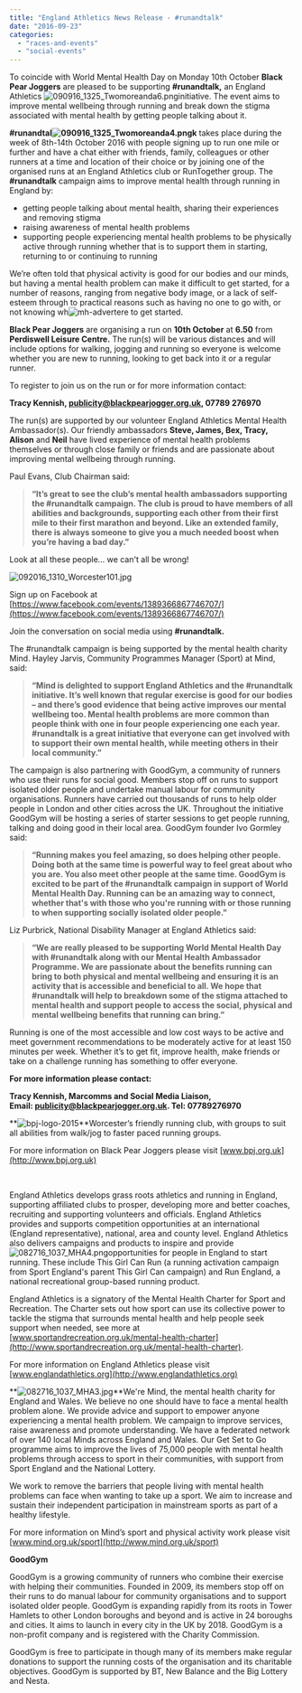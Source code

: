 ```yaml
---
title: "England Athletics News Release - #runandtalk"
date: "2016-09-23"
categories: 
  - "races-and-events"
  - "social-events"
---
```


To coincide with World Mental Health Day on Monday 10th October **Black Pear Joggers** are pleased to be supporting **#runandtalk,** an England Athletics ![090916_1325_Twomoreanda6.png](https://bpj.org.uk/wp-content/uploads/2016/09/090916_1325_Twomoreanda6.png)initiative. The event aims to improve mental wellbeing through running and break down the stigma associated with mental health by getting people talking about it.

**#runandtal![090916_1325_Twomoreanda4.png](https://bpj.org.uk/wp-content/uploads/2016/09/090916_1325_Twomoreanda4.png)k** takes place during the week of 8th-14th October 2016 with people signing up to run one mile or further and have a chat either with friends, family, colleagues or other runners at a time and location of their choice or by joining one of the organised runs at an England Athletics club or RunTogether group. The **#runandtalk** campaign aims to improve mental health through running in England by:

- getting people talking about mental health, sharing their experiences and removing stigma
- raising awareness of mental health problems
- supporting people experiencing mental health problems to be physically active through running whether that is to support them in starting, returning to or continuing to running

We’re often told that physical activity is good for our bodies and our minds, but having a mental health problem can make it difficult to get started, for a number of reasons, ranging from negative body image, or a lack of self-esteem through to practical reasons such as having no one to go with, or not knowing wh![mh-advert](https://bpj.org.uk/wp-content/uploads/2016/09/MH-advert-558x800.png)ere to get started.

**Black Pear Joggers** are organising a run on **10th October** at **6.50** from **Perdiswell Leisure Centre.** The run(s) will be various distances and will include options for walking, jogging and running so everyone is welcome whether you are new to running, looking to get back into it or a regular runner.

To register to join us on the run or for more information contact:

**Tracy Kennish, [publicity@blackpearjogger.org.uk](mailto:publicity@blackpearjogger.org.uk), 07789 276970**

The run(s) are supported by our volunteer England Athletics Mental Health Ambassador(s). Our friendly ambassadors **Steve, James, Bex, Tracy, Alison** and **Neil** have lived experience of mental health problems themselves or through close family or friends and are passionate about improving mental wellbeing through running.

Paul Evans, Club Chairman said:

> **“It’s great to see the club’s mental health ambassadors supporting the #runandtalk campaign. The club is proud to have members of all abilities and backgrounds, supporting each other from their first mile to their first marathon and beyond. Like an extended family, there is always someone to give you a much needed boost when you’re having a bad day.”**

Look at all these people... we can't all be wrong!

![092016_1310_Worcester101.jpg](https://bpj.org.uk/wp-content/uploads/2016/09/092016_1310_Worcester101.jpg)

Sign up on Facebook at [https://www.facebook.com/events/1389366867746707/](https://www.facebook.com/events/1389366867746707/)

Join the conversation on social media using **#runandtalk.**

The #runandtalk campaign is being supported by the mental health charity Mind. Hayley Jarvis, Community Programmes Manager (Sport) at Mind, said:

> **“Mind is delighted to support England Athletics and the #runandtalk initiative. It’s well known that regular exercise is good for our bodies – and there’s good evidence that being active improves our mental wellbeing too. Mental health problems are more common than people think with one in four people experiencing one each year. #runandtalk is a great initiative that everyone can get involved with to support their own mental health, while meeting others in their local community.”**

The campaign is also partnering with GoodGym, a community of runners who use their runs for social good. Members stop off on runs to support isolated older people and undertake manual labour for community organisations. Runners have carried out thousands of runs to help older people in London and other cities across the UK. Throughout the initiative GoodGym will be hosting a series of starter sessions to get people running, talking and doing good in their local area. GoodGym founder Ivo Gormley said:

> **“Running makes you feel amazing, so does helping other people. Doing both at the same time is powerful way to feel great about who you are. You also meet other people at the same time. GoodGym is excited to be part of the #runandtalk campaign in support of World Mental Health Day. Running can be an amazing way to connect, whether that's with those who you're running with or those running to when supporting socially isolated older people."**

Liz Purbrick, National Disability Manager at England Athletics said:

> **“We are really pleased to be supporting World Mental Health Day with #runandtalk along with our Mental Health Ambassador Programme. We are passionate about the benefits running can bring to both physical and mental wellbeing and ensuring it is an activity that is accessible and beneficial to all. We hope that #runandtalk will help to breakdown some of the stigma attached to mental health and support people to access the social, physical and mental wellbeing benefits that running can bring.”**

Running is one of the most accessible and low cost ways to be active and meet government recommendations to be moderately active for at least 150 minutes per week. Whether it’s to get fit, improve health, make friends or take on a challenge running has something to offer everyone.

**For more information please contact:**

**Tracy Kennish, Marcomms and Social Media Liaison, Email: publicity@blackpearjogger.org.uk. Tel: 07789276970**

**![bpj-logo-2015](https://bpj.org.uk/wp-content/uploads/2016/09/BPJ-Logo-2015-795x795.png)**Worcester’s friendly running club, with groups to suit all abilities from walk/jog to faster paced running groups.

For more information on Black Pear Joggers please visit [www.bpj.org.uk](http://www.bpj.org.uk)

 

England Athletics develops grass roots athletics and running in England, supporting affiliated clubs to prosper, developing more and better coaches, recruiting and supporting volunteers and officials. England Athletics provides and supports competition opportunities at an international (England representative), national, area and county level. England Athletics also delivers campaigns and products to inspire and provide ![082716_1037_MHA4.png](https://bpj.org.uk/wp-content/uploads/2016/08/082716_1037_MHA4.png)opportunities for people in England to start running. These include This Girl Can Run (a running activation campaign from Sport England's parent This Girl Can campaign) and Run England, a national recreational group-based running product.

England Athletics is a signatory of the Mental Health Charter for Sport and Recreation. The Charter sets out how sport can use its collective power to tackle the stigma that surrounds mental health and help people seek support when needed, see more at [www.sportandrecreation.org.uk/mental-health-charter](http://www.sportandrecreation.org.uk/mental-health-charter).

For more information on England Athletics please visit [www.englandathletics.org](http://www.englandathletics.org)

**![082716_1037_MHA3.jpg](https://bpj.org.uk/wp-content/uploads/2016/08/082716_1037_MHA3.jpg)**We're Mind, the mental health charity for England and Wales. We believe no one should have to face a mental health problem alone. We provide advice and support to empower anyone experiencing a mental health problem. We campaign to improve services, raise awareness and promote understanding. We have a federated network of over 140 local Minds across England and Wales. Our Get Set to Go programme aims to improve the lives of 75,000 people with mental health problems through access to sport in their communities, with support from Sport England and the National Lottery.

We work to remove the barriers that people living with mental health problems can face when wanting to take up a sport. We aim to increase and sustain their independent participation in mainstream sports as part of a healthy lifestyle.

For more information on Mind’s sport and physical activity work please visit [www.mind.org.uk/sport](http://www.mind.org.uk/sport)

**GoodGym**

GoodGym is a growing community of runners who combine their exercise with helping their communities. Founded in 2009, its members stop off on their runs to do manual labour for community organisations and to support isolated older people. GoodGym is expanding rapidly from its roots in Tower Hamlets to other London boroughs and beyond and is active in 24 boroughs and cities. It aims to launch in every city in the UK by 2018. GoodGym is a non-profit company and is registered with the Charity Commission.

GoodGym is free to participate in though many of its members make regular donations to support the running costs of the organisation and its charitable objectives. GoodGym is supported by BT, New Balance and the Big Lottery and Nesta.
